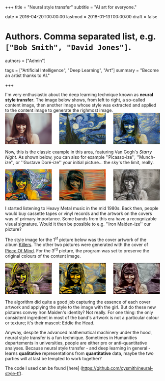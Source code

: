 +++
title = "Neural style transfer"
subtitle = "AI art for everyone."

date = 2016-04-20T00:00:00
lastmod = 2018-01-13T00:00:00
draft = false

# Authors. Comma separated list, e.g. `["Bob Smith", "David Jones"]`.
authors = ["Admin"]

tags = ["Artificial Intelligence", "Deep Learning", "Art"]
summary = "Become an artist thanks to AI."

+++

I'm very enthusiastic about the deep learning technique known as **neural style transfer**. The image below shows, from left to right, a so-called content image, then another image whose style was extracted and applied to the content image to generate the righmost image. 
![neural style transfer](allGogh.png)

Now, this is the classic example in this area, featuring Van Gogh's *Starry Night*. As shown below, you can also for example ''Picasso-ize'', ''Munch-ize'', or ''Gustave Doré-ize'' your initial picture... the sky's the limit, really. 

![neural style transfer](allOut.png)

I started listening to Heavy Metal music in the mid 1980s. Back then, people would buy cassette tapes or vinyl records and the artwork on the covers was of primary importance. Some bands from this era have a recognizable visual signature. Would it then be possible to e.g. ''Iron Maiden-ize'' our picture?

The style image for the 1<sup>st</sup> picture below was the cover artwork of the album [Killers](https://en.wikipedia.org/wiki/Killers_(Iron_Maiden_album)#/media/File:Iron_Maiden_Killers.jpg). The other two pictures were generated with the cover of [Piece Of Mind](https://en.wikipedia.org/wiki/Piece_of_Mind#/media/File:Iron_Maiden_-_Piece_Of_Mind.jpg). For the 3<sup>rd</sup> picture, the program was set to preserve the original colours of the content image. 

![Iron Maiden neural style transfer](outMaiden.png)

The algorithm did quite a good job capturing the essence of each cover artwork and applying the style to the image with the girl. But do these new pictures convey Iron Maiden's identity? Not really. For one thing: the only consistent ingredient in most of the band's artwork is not a particular colour or texture; it's their mascot: Eddie the Head.

Anyway, despite the advanced mathematical machinery under the hood, neural style transfer is a fun technique. Sometimes in Humanities departements in universities, people are either pro or anti-quantitative analyses. Because neural style transfer - and deep learning in general - learns **qualitative** representations from **quantitative** data, maybe the two parties will at last be tempted to work together?  

The code I used can be found [here] (https://github.com/cysmith/neural-style-tf). 

